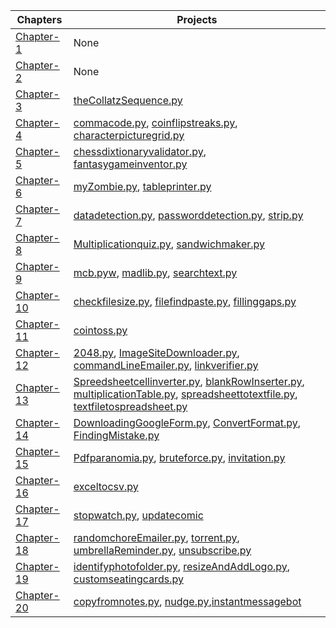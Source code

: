 **Chapters**|**Projects**
--------------|---------------|
[Chapter-1](https://github.com/Akshaj000/AutomateTheBoringStuffUsingPython/tree/master/Chapter_1)|None|
[Chapter-2](https://github.com/Akshaj000/AutomateTheBoringStuffUsingPython/tree/master/Chapter_2)|None|
[Chapter-3](https://github.com/Akshaj000/AutomateTheBoringStuffUsingPython/tree/master/Chapter_3)|[theCollatzSequence.py](https://github.com/Akshaj000/AutomateTheBoringStuffUsingPython/blob/master/Chapter_3/theCollatzSequence.py)|
[Chapter-4](https://github.com/Akshaj000/AutomateTheBoringStuffUsingPython/tree/master/Chapter_4)|[commacode.py](https://github.com/Akshaj000/AutomateTheBoringStuffUsingPython/blob/master/Chapter_4/commacode.py), [coinflipstreaks.py](https://github.com/Akshaj000/AutomateTheBoringStuffUsingPython/blob/master/Chapter_4/coinflipstreaks.py), [characterpicturegrid.py](https://github.com/Akshaj000/AutomateTheBoringStuffUsingPython/blob/master/Chapter_4/characterpicturegrid.py) |
[Chapter-5](https://github.com/Akshaj000/AutomateTheBoringStuffUsingPython/tree/master/Chapter_5)|[chessdixtionaryvalidator.py](https://github.com/Akshaj000/AutomateTheBoringStuffUsingPython/blob/master/Chapter_5/projects/chessdictionaryvalidator.py), [fantasygameinventor.py](https://github.com/Akshaj000/AutomateTheBoringStuffUsingPython/blob/master/Chapter_5/projects/fantasygameinventor.py)|
[Chapter-6](https://github.com/Akshaj000/AutomateTheBoringStuffUsingPython/tree/master/Chapter_6)|[myZombie.py](https://github.com/Akshaj000/AutomateTheBoringStuffUsingPython/blob/master/Chapter_6/Projects/myZombie.py), [tableprinter.py](https://github.com/Akshaj000/AutomateTheBoringStuffUsingPython/blob/master/Chapter_6/Projects/tableprinter.py)|
[Chapter-7](https://github.com/Akshaj000/AutomateTheBoringStuffUsingPython/tree/master/Chapter_7)|[datadetection.py](https://github.com/Akshaj000/AutomateTheBoringStuffUsingPython/blob/master/Chapter_7/projects/datadetection.py), [passworddetection.py](https://github.com/Akshaj000/AutomateTheBoringStuffUsingPython/blob/master/Chapter_7/projects/passworddetection.py), [strip.py](https://github.com/Akshaj000/AutomateTheBoringStuffUsingPython/blob/master/Chapter_7/projects/strip.py)|
[Chapter-8](https://github.com/Akshaj000/AutomateTheBoringStuffUsingPython/tree/master/Chapter_8)|[Multiplicationquiz.py](https://github.com/Akshaj000/AutomateTheBoringStuffUsingPython/blob/master/Chapter_8/Projects/Multiplicationquiz.py), [sandwichmaker.py](https://github.com/Akshaj000/AutomateTheBoringStuffUsingPython/blob/master/Chapter_8/Projects/Multiplicationquiz.py)|
[Chapter-9](https://github.com/Akshaj000/AutomateTheBoringStuffUsingPython/tree/master/Chapter_9)|[mcb.pyw](https://github.com/Akshaj000/AutomateTheBoringStuffUsingPython/blob/master/Chapter_9/chapterprojects/mcb.pyw), [madlib.py](https://github.com/Akshaj000/AutomateTheBoringStuffUsingPython/blob/master/Chapter_9/chapterprojects/madlib.py), [searchtext.py](https://github.com/Akshaj000/AutomateTheBoringStuffUsingPython/blob/master/Chapter_9/chapterprojects/searchtext.py)|
[Chapter-10](https://github.com/Akshaj000/AutomateTheBoringStuffUsingPython/tree/master/Chapter_10)|[checkfilesize.py](https://github.com/Akshaj000/AutomateTheBoringStuffUsingPython/blob/master/Chapter_10/project/checkfilesize.py), [filefindpaste.py](https://github.com/Akshaj000/AutomateTheBoringStuffUsingPython/blob/master/Chapter_10/project/filefindpaste.py), [fillinggaps.py](https://github.com/Akshaj000/AutomateTheBoringStuffUsingPython/blob/master/Chapter_10/project/fillinggaps.py)|
[Chapter-11](https://github.com/Akshaj000/AutomateTheBoringStuffUsingPython/tree/master/Chapter_11)|[cointoss.py](https://github.com/Akshaj000/AutomateTheBoringStuffUsingPython/blob/master/Chapter_11/CoinToss%2Cpy)|
[Chapter-12](https://github.com/Akshaj000/AutomateTheBoringStuffUsingPython/tree/master/Chapter_12)|[2048.py](https://github.com/Akshaj000/AutomateTheBoringStuffUsingPython/blob/master/Chapter_12/Projects/2048.py), [ImageSiteDownloader.py](https://github.com/Akshaj000/AutomateTheBoringStuffUsingPython/blob/master/Chapter_12/Projects/ImageSiteDownloader.py), [commandLineEmailer.py](https://github.com/Akshaj000/AutomateTheBoringStuffUsingPython/blob/master/Chapter_12/Projects/commandLineEmailer.py), [linkverifier.py](https://github.com/Akshaj000/AutomateTheBoringStuffUsingPython/blob/master/Chapter_12/Projects/commandLineEmailer.py)|
[Chapter-13](https://github.com/Akshaj000/AutomateTheBoringStuffUsingPython/tree/master/Chapter_13)|[Spreedsheetcellinverter.py](https://github.com/Akshaj000/AutomateTheBoringStuffUsingPython/blob/master/Chapter_13/Projects/Spreedsheetcellinverter.py), [blankRowInserter.py](https://github.com/Akshaj000/AutomateTheBoringStuffUsingPython/blob/master/Chapter_13/Projects/blankRowInserter.py), [multiplicationTable.py](https://github.com/Akshaj000/AutomateTheBoringStuffUsingPython/blob/master/Chapter_13/Projects/multiplicationTable.py), [spreadsheettotextfile.py](https://github.com/Akshaj000/AutomateTheBoringStuffUsingPython/blob/master/Chapter_13/Projects/spreadsheettotextfile.py), [textfiletospreadsheet.py](https://github.com/Akshaj000/AutomateTheBoringStuffUsingPython/blob/master/Chapter_13/Projects/textfilestospreadsheet.py)|
[Chapter-14](https://github.com/Akshaj000/AutomateTheBoringStuffUsingPython/tree/master/Chapter_14)|[DownloadingGoogleForm.py](https://github.com/Akshaj000/AutomateTheBoringStuffUsingPython/blob/master/Chapter_14/DownloadingGoogleForm.py), [ConvertFormat.py](https://github.com/Akshaj000/AutomateTheBoringStuffUsingPython/blob/master/Chapter_14/ConvertFormat.py), [FindingMistake.py](https://github.com/Akshaj000/AutomateTheBoringStuffUsingPython/blob/master/Chapter_14/FindingMistake.py) |
[Chapter-15](https://github.com/Akshaj000/AutomateTheBoringStuffUsingPython/tree/master/Chapter_15)|[Pdfparanomia.py](https://github.com/Akshaj000/AutomateTheBoringStuffUsingPython/blob/master/Chapter_15/projects/Pdfparanomia.py), [bruteforce.py](https://github.com/Akshaj000/AutomateTheBoringStuffUsingPython/blob/master/Chapter_15/projects/bruteforce.py), [invitation.py](https://github.com/Akshaj000/AutomateTheBoringStuffUsingPython/blob/master/Chapter_15/projects/invitation.py) |
[Chapter-16](https://github.com/Akshaj000/AutomateTheBoringStuffUsingPython/tree/master/Chapter_16)|[exceltocsv.py](https://github.com/Akshaj000/AutomateTheBoringStuffUsingPython/blob/master/Chapter_16/exceltocsv.py)|
[Chapter-17](https://github.com/Akshaj000/AutomateTheBoringStuffUsingPython/tree/master/Chapter_17)|[stopwatch.py](https://github.com/Akshaj000/AutomateTheBoringStuffUsingPython/blob/master/Chapter_17/Projects/stopwatch.py), [updatecomic](https://github.com/Akshaj000/AutomateTheBoringStuffUsingPython/blob/master/Chapter_17/Projects/jujutsukaisen/UpdateJujutsuKaisenManga.py)|
[Chapter-18](https://github.com/Akshaj000/AutomateTheBoringStuffUsingPython/tree/master/Chapter_18)|[randomchoreEmailer.py](https://github.com/Akshaj000/AutomateTheBoringStuffUsingPython/blob/master/Chapter_18/Projects/randomchoreEmailer.py), [torrent.py](https://github.com/Akshaj000/AutomateTheBoringStuffUsingPython/blob/master/Chapter_18/Projects/torrent.py), [umbrellaReminder.py](https://github.com/Akshaj000/AutomateTheBoringStuffUsingPython/blob/master/Chapter_18/Projects/umbrellaReminder.py), [unsubscribe.py](https://github.com/Akshaj000/AutomateTheBoringStuffUsingPython/blob/master/Chapter_18/Projects/unsubscribe.py)|
[Chapter-19](https://github.com/Akshaj000/AutomateTheBoringStuffUsingPython/tree/master/Chapter_19)|[identifyphotofolder.py](https://github.com/Akshaj000/AutomateTheBoringStuffUsingPython/blob/master/Chapter_19/Projects/identifyphotofolder.py), [resizeAndAddLogo.py](https://github.com/Akshaj000/AutomateTheBoringStuffUsingPython/blob/master/Chapter_19/Projects/resizeAndAddLogo.py), [customseatingcards.py](https://github.com/Akshaj000/AutomateTheBoringStuffUsingPython/blob/master/Chapter_19/Projects/customseatingcards.py)|
[Chapter-20](https://github.com/Akshaj000/AutomateTheBoringStuffUsingPython/tree/master/Chapter_20)|[copyfromnotes.py](https://github.com/Akshaj000/AutomateTheBoringStuffUsingPython/blob/master/Chapter_20/Projects/copyfromnotes.py), [nudge.py](https://github.com/Akshaj000/AutomateTheBoringStuffUsingPython/blob/master/Chapter_20/Projects/nudge.py),[instantmessagebot](https://github.com/Akshaj000/AutomateTheBoringStuffUsingPython/blob/master/Chapter_20/Projects/instantmessagebox/whatsapp.py) |
